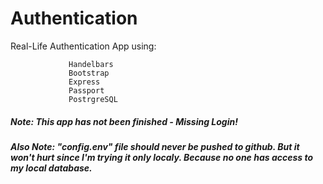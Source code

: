 # Authentication

Real-Life Authentication App using:

                 Handelbars 
                 Bootstrap
                 Express
                 Passport
                 PostrgreSQL 
                 
##### Note: This app has not been finished - Missing Login! 
##### Also Note: "config.env" file should never be pushed to github. But it won't hurt since I'm trying it only localy. Because no one has access to my local database. 
